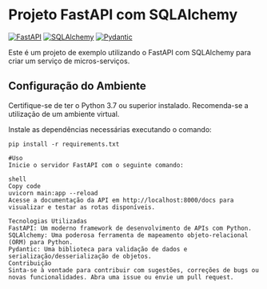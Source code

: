 # Projeto FastAPI com SQLAlchemy

[![FastAPI](https://img.shields.io/badge/FastAPI-0.68.1-blue.svg)](https://fastapi.tiangolo.com/)
[![SQLAlchemy](https://img.shields.io/badge/SQLAlchemy-1.4.26-red.svg)](https://www.sqlalchemy.org/)
[![Pydantic](https://img.shields.io/badge/Pydantic-1.8.2-green.svg)](https://pydantic-docs.helpmanual.io/)

Este é um projeto de exemplo utilizando o FastAPI com SQLAlchemy para criar um serviço de micros-serviços.

## Configuração do Ambiente

Certifique-se de ter o Python 3.7 ou superior instalado. Recomenda-se a utilização de um ambiente virtual.

Instale as dependências necessárias executando o comando:

```shell
pip install -r requirements.txt

#Uso
Inicie o servidor FastAPI com o seguinte comando:

shell
Copy code
uvicorn main:app --reload
Acesse a documentação da API em http://localhost:8000/docs para visualizar e testar as rotas disponíveis.

Tecnologias Utilizadas
FastAPI: Um moderno framework de desenvolvimento de APIs com Python.
SQLAlchemy: Uma poderosa ferramenta de mapeamento objeto-relacional (ORM) para Python.
Pydantic: Uma biblioteca para validação de dados e serialização/desserialização de objetos.
Contribuição
Sinta-se à vontade para contribuir com sugestões, correções de bugs ou novas funcionalidades. Abra uma issue ou envie um pull request.

